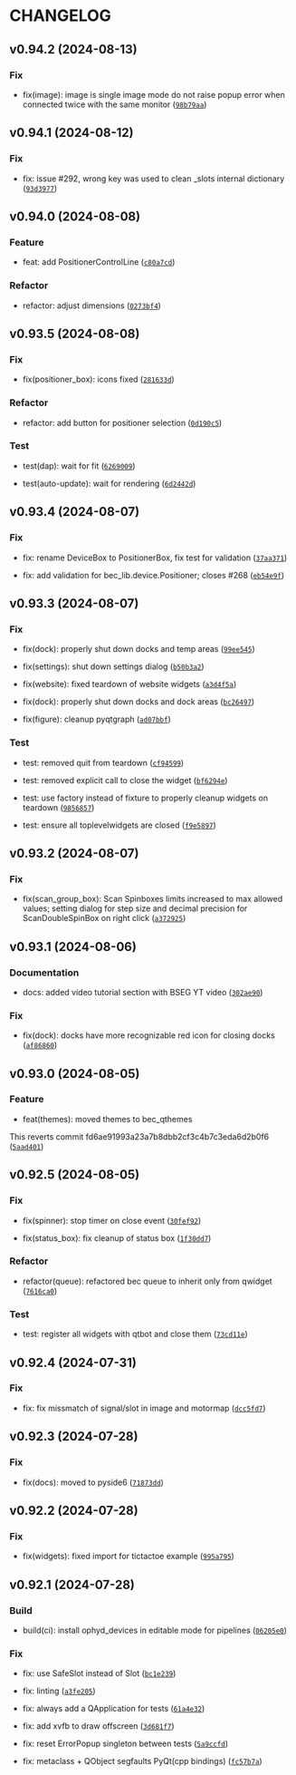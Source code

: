 # CHANGELOG

## v0.94.2 (2024-08-13)

### Fix

* fix(image): image is single image mode do not raise popup error when connected twice with the same monitor ([`98b79aa`](https://gitlab.psi.ch/bec/bec_widgets/-/commit/98b79aac7b47b73137f4d582f7f1d552b1d95366))

## v0.94.1 (2024-08-12)

### Fix

* fix: issue #292, wrong key was used to clean _slots internal dictionary ([`93d3977`](https://gitlab.psi.ch/bec/bec_widgets/-/commit/93d397759c756397604ebff5e24f3a580be8620d))

## v0.94.0 (2024-08-08)

### Feature

* feat: add PositionerControlLine ([`c80a7cd`](https://gitlab.psi.ch/bec/bec_widgets/-/commit/c80a7cd1083baa9543a2cee2e3c3a51dfd209b19))

### Refactor

* refactor: adjust dimensions ([`0273bf4`](https://gitlab.psi.ch/bec/bec_widgets/-/commit/0273bf485694609325b5b556a3c69fb53c18446e))

## v0.93.5 (2024-08-08)

### Fix

* fix(positioner_box): icons fixed ([`281633d`](https://gitlab.psi.ch/bec/bec_widgets/-/commit/281633deff15b6879dac3a4f0770fa6949aaecdc))

### Refactor

* refactor: add button for positioner selection ([`0d190c5`](https://gitlab.psi.ch/bec/bec_widgets/-/commit/0d190c5c5996e59fec4bdd44d2003e10e200b009))

### Test

* test(dap): wait for fit ([`6269009`](https://gitlab.psi.ch/bec/bec_widgets/-/commit/6269009e5451f830cdee58a514c7858483488a8d))

* test(auto-update): wait for rendering ([`6d2442d`](https://gitlab.psi.ch/bec/bec_widgets/-/commit/6d2442d23c683fe92af13df982ce681c07e99cde))

## v0.93.4 (2024-08-07)

### Fix

* fix: rename DeviceBox to PositionerBox, fix test for validation ([`37aa371`](https://gitlab.psi.ch/bec/bec_widgets/-/commit/37aa371e7c4c62d70abf37abc125db0c088790fe))

* fix: add validation for bec_lib.device.Positioner; closes #268 ([`eb54e9f`](https://gitlab.psi.ch/bec/bec_widgets/-/commit/eb54e9f788e97af23db8fe0c78f8facb8688bb99))

## v0.93.3 (2024-08-07)

### Fix

* fix(dock): properly shut down docks and temp areas ([`99ee545`](https://gitlab.psi.ch/bec/bec_widgets/-/commit/99ee545e41c6078654958b668b5b329f85553d16))

* fix(settings): shut down settings dialog ([`b50b3a2`](https://gitlab.psi.ch/bec/bec_widgets/-/commit/b50b3a27e68956e10e8169a0aa698c911d2d9642))

* fix(website): fixed teardown of website widgets ([`a3d4f5a`](https://gitlab.psi.ch/bec/bec_widgets/-/commit/a3d4f5ac4bc52acfed2791a1724fade6972ed320))

* fix(dock): properly shut down docks and dock areas ([`bc26497`](https://gitlab.psi.ch/bec/bec_widgets/-/commit/bc264975b1363c9dfea516621d7878c320677d15))

* fix(figure): cleanup pyqtgraph ([`ad07bbf`](https://gitlab.psi.ch/bec/bec_widgets/-/commit/ad07bbf85e9c8d9838bdd686f69d41c235b7db19))

### Test

* test: removed quit from teardown ([`cf94599`](https://gitlab.psi.ch/bec/bec_widgets/-/commit/cf94599c2544d6831c8afbe7b340082077557ed1))

* test: removed explicit call to close the widget ([`bf6294e`](https://gitlab.psi.ch/bec/bec_widgets/-/commit/bf6294ecbfd494565d2dc215e4d7e0c280ac7745))

* test: use factory instead of fixture to properly cleanup widgets on teardown ([`9856857`](https://gitlab.psi.ch/bec/bec_widgets/-/commit/9856857f4cc7fa229c10d00fbae4452464a207cb))

* test: ensure all toplevelwidgets are closed ([`f9e5897`](https://gitlab.psi.ch/bec/bec_widgets/-/commit/f9e58979009cf632feea529700ad191401dd7eb8))

## v0.93.2 (2024-08-07)

### Fix

* fix(scan_group_box): Scan Spinboxes limits increased to max allowed values; setting dialog for step size and decimal precision for ScanDoubleSpinBox on right click ([`a372925`](https://gitlab.psi.ch/bec/bec_widgets/-/commit/a372925fffa787c686198ae7cb3f9c15b459c109))

## v0.93.1 (2024-08-06)

### Documentation

* docs: added video tutorial section with BSEG YT video ([`302ae90`](https://gitlab.psi.ch/bec/bec_widgets/-/commit/302ae90139f6a88e2401fe29fe312387486e27a9))

### Fix

* fix(dock): docks have more recognizable red icon for closing docks ([`af86860`](https://gitlab.psi.ch/bec/bec_widgets/-/commit/af86860bf35474805fb1a7bc3725cf8835ed4cc7))

## v0.93.0 (2024-08-05)

### Feature

* feat(themes): moved themes to bec_qthemes

This reverts commit fd6ae91993a23a7b8dbb2cf3c4b7c3eda6d2b0f6 ([`5aad401`](https://gitlab.psi.ch/bec/bec_widgets/-/commit/5aad401ef8774c7330784f72cd3b9d8c253e2b6a))

## v0.92.5 (2024-08-05)

### Fix

* fix(spinner): stop timer on close event ([`30fef92`](https://gitlab.psi.ch/bec/bec_widgets/-/commit/30fef929cf6fb4b73f48151c92a0ee54c734031d))

* fix(status_box): fix cleanup of status box ([`1f30dd7`](https://gitlab.psi.ch/bec/bec_widgets/-/commit/1f30dd73a9c1e3135087a5eef92c7329f54a604e))

### Refactor

* refactor(queue): refactored bec queue to inherit only from qwidget ([`7616ca0`](https://gitlab.psi.ch/bec/bec_widgets/-/commit/7616ca0e145e233ccb48029a8c0b54b54b5b4194))

### Test

* test: register all widgets with qtbot and close them ([`73cd11e`](https://gitlab.psi.ch/bec/bec_widgets/-/commit/73cd11e47277e4437554b785a9551b28a572094f))

## v0.92.4 (2024-07-31)

### Fix

* fix: fix missmatch of signal/slot in image and motormap ([`dcc5fd7`](https://gitlab.psi.ch/bec/bec_widgets/-/commit/dcc5fd71ee9f51767a7b2b1ed6200e89d1ef754c))

## v0.92.3 (2024-07-28)

### Fix

* fix(docs): moved to pyside6 ([`71873dd`](https://gitlab.psi.ch/bec/bec_widgets/-/commit/71873ddf359516ded8f74f4d2f73df4156aa1368))

## v0.92.2 (2024-07-28)

### Fix

* fix(widgets): fixed import for tictactoe example ([`995a795`](https://gitlab.psi.ch/bec/bec_widgets/-/commit/995a795060bebe25c17108d80ae0fa30463f03b1))

## v0.92.1 (2024-07-28)

### Build

* build(ci): install ophyd_devices in editable mode for pipelines ([`06205e0`](https://gitlab.psi.ch/bec/bec_widgets/-/commit/06205e07903d93accf40abab153f440059f236ed))

### Fix

* fix: use SafeSlot instead of Slot ([`bc1e239`](https://gitlab.psi.ch/bec/bec_widgets/-/commit/bc1e23944cc0e5a861e3d0b4dc5b4ac6292d5269))

* fix: linting ([`a3fe205`](https://gitlab.psi.ch/bec/bec_widgets/-/commit/a3fe20500ae2ac03dcde07432f7e21ce5262ce46))

* fix: always add a QApplication for tests ([`61a4e32`](https://gitlab.psi.ch/bec/bec_widgets/-/commit/61a4e32deb337ed27f2f43358b88b7266413b58e))

* fix: add xvfb to draw offscreen ([`3d681f7`](https://gitlab.psi.ch/bec/bec_widgets/-/commit/3d681f77e144e74138fc5fa65630004d7c166878))

* fix: reset ErrorPopup singleton between tests ([`5a9ccfd`](https://gitlab.psi.ch/bec/bec_widgets/-/commit/5a9ccfd1f6d2aacd5d86c1a34f74163b272d1ae4))

* fix: metaclass + QObject segfaults PyQt(cpp bindings) ([`fc57b7a`](https://gitlab.psi.ch/bec/bec_widgets/-/commit/fc57b7a1262031a2df9e6a99493db87e766b779a))

